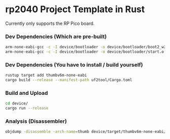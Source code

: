 # rp2040 Project Template in Rust
Currently only supports the RP Pico board.

### Dev Dependencies (Which are pre-built)
```bash
arm-none-eabi-gcc -c -I device/bootloader -o device/bootloader/boot2_w25q080.o device/bootloader/boot2_w25q080.S
arm-none-eabi-gcc -c -I device/bootloader -o device/bootloader/start.o device/bootloader/start.S
```

### Dev Dependencies (You have to install / build yourself)
```bash
rustup target add thumbv6m-none-eabi
cargo build --release --manifest-path uf2tool/Cargo.toml
```

### Build and Upload
```bash
cd device/
cargo run --release
```

### Analysis (Disassembler)
```bash
objdump -disassemble -arch-name=thumb device/target/thumbv6m-none-eabi/release/rp2040_template
```